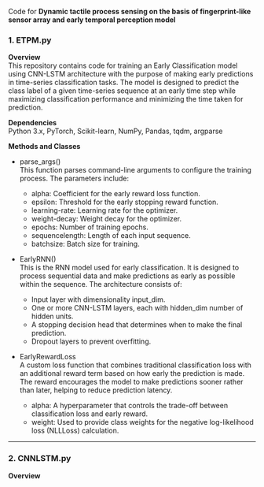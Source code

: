 Code for **Dynamic tactile process sensing on the basis of fingerprint-like sensor array and early temporal perception model**

### 1. ETPM.py

**Overview**<br />
This repository contains code for training an Early Classification model using CNN-LSTM architecture with the purpose of making early predictions in time-series classification tasks. The model is designed to predict the class label of a given time-series sequence at an early time step while maximizing classification performance and minimizing the time taken for prediction.<br />

**Dependencies**<br />
Python 3.x, PyTorch, Scikit-learn, NumPy, Pandas, tqdm, argparse

**Methods and Classes**<br />
- parse_args()<br />
This function parses command-line arguments to configure the training process. The parameters include:
    - alpha: Coefficient for the early reward loss function.
    - epsilon: Threshold for the early stopping reward function.
    - learning-rate: Learning rate for the optimizer.
    - weight-decay: Weight decay for the optimizer.
    - epochs: Number of training epochs.
    - sequencelength: Length of each input sequence.
    - batchsize: Batch size for training.

- EarlyRNN()<br />
This is the RNN model used for early classification. It is designed to process sequential data and make predictions as early as possible within the sequence. The architecture consists of:
    - Input layer with dimensionality input_dim.
    - One or more CNN-LSTM layers, each with hidden_dim number of hidden units.
    - A stopping decision head that determines when to make the final prediction.
    - Dropout layers to prevent overfitting.
 
- EarlyRewardLoss<br />
A custom loss function that combines traditional classification loss with an additional reward term based on how early the prediction is made.
The reward encourages the model to make predictions sooner rather than later, helping to reduce prediction latency.
    - alpha: A hyperparameter that controls the trade-off between classification loss and early reward. 
    - weight: Used to provide class weights for the negative log-likelihood loss (NLLLoss) calculation.

 ****
 
 ### 2. CNNLSTM.py
 **Overview**<br />
